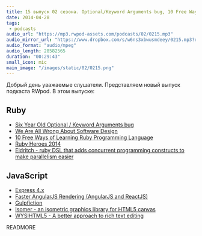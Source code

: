 ```yaml
---
title: 15 выпуск 02 сезона. Optional/Keyword Arguments bug, 10 Free Ways of Learning Ruby, Eldritch, Gulpfiction, WYSIHTML5 и прочее
date: 2014-04-28
tags:
 - podcasts
audio_url: "https://mp3.rwpod-assets.com/podcasts/02/0215.mp3"
audio_mirror_url: "https://www.dropbox.com/s/w6ns3xbwusmdeey/0215.mp3?dl=1"
audio_format: "audio/mpeg"
audio_length: 28582565
duration: "00:29:43"
small_icon: mic
main_image: "/images/static/02/0215.png"
---
```


Добрый день уважаемые слушатели. Представляем новый выпуск подкаста RWpod. В этом выпуске:

## Ruby

 - [Six Year Old Optional / Keyword Arguments bug](http://blog.bigbinary.com/2014/04/28/six-years-old-optional-keyword-arguments-bug.html)
 - [We Are All Wrong About Software Design](http://lucaguidi.com/2014/04/28/we-are-all-wrong-about-software-design.html)
 - [10 Free Ways of Learning Ruby Programming Language](http://codecondo.com/learn-ruby-online-free/)
 - [Ruby Heroes 2014](http://rubyheroes.com/#heroes)
 - [Eldritch - ruby DSL that adds concurrent programming constructs to make parallelism easier](https://github.com/beraboris/eldritch)

## JavaScript

 - [Express 4.x](https://github.com/visionmedia/express/wiki/New-features-in-4.x)
 - [Faster AngularJS Rendering (AngularJS and ReactJS)](http://www.williambrownstreet.net/blog/2014/04/faster-angularjs-rendering-angularjs-and-reactjs/)
 - [Gulpfiction](http://gulpfiction.divshot.io/)
 - [Isomer - an isometric graphics library for HTML5 canvas](http://jdan.github.io/isomer/)
 - [WYSIHTML5 - A better approach to rich text editing](http://xing.github.io/wysihtml5/)

READMORE

